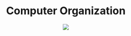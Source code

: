 <div align="center">
  <h1>Computer Organization</h1>
  <img src="https://www.codingem.com/wp-content/uploads/2021/10/alexandre-debieve-FO7JIlwjOtU-unsplash-1024x683.jpg" src="cover">
</div>
